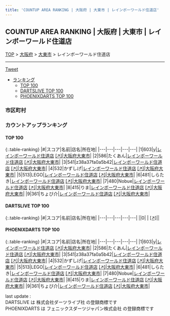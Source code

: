 ```yaml
---
title: 'COUNTUP AREA RANKING | 大阪府 | 大東市 | レインボーワールド住道店'
---
```

## COUNTUP AREA RANKING | 大阪府 | 大東市 | レインボーワールド住道店

[TOP](/darts/rank/) > [大阪府](/darts/rank/大阪府/) > [大東市](/darts/rank/大阪府/大東市/) > レインボーワールド住道店

___

<a href="https://twitter.com/share?ref_src=twsrc%5Etfw" data-text="COUNTUP AREA RANKING | 大阪府大東市レインボーワールド住道店" class="twitter-share-button" data-hashtags="DARTSLIVE,PHOENIXDARTS,darts,ダーツ" data-show-count="false">Tweet</a>

* [ランキング](#カウントアップランキング)
    * [TOP 100](#top-100)
    * [DARTSLIVE TOP 100](#dartslive-top-100)
    * [PHOENIXDARTS TOP 100](#phoenixdarts-top-100)

### 市区町村

<ul>

</ul>

### カウントアップランキング

#### TOP 100



{:.table-ranking}
|#|スコア|名前|店名|所在地|
|---|---|---|---|---|
|1|603|<span class="rank-name-pd">y</span>|<a href="/darts/rank/shops/59196.html">レインボーワールド住道店</a> <a href="https://vs.phoenixdarts.com/jp/shop/shopDetailInfo/s_59196?s_seq=59196">[↗]</a>|<a href="/darts/rank/大阪府/大東市">大阪府大東市</a>|
|2|586|<span class="rank-name-pd">たくあん</span>|<a href="/darts/rank/shops/59196.html">レインボーワールド住道店</a> <a href="https://vs.phoenixdarts.com/jp/shop/shopDetailInfo/s_59196?s_seq=59196">[↗]</a>|<a href="/darts/rank/大阪府/大東市">大阪府大東市</a>|
|3|541|<span class="rank-name-pd">z38a37fa0a5b42</span>|<a href="/darts/rank/shops/59196.html">レインボーワールド住道店</a> <a href="https://vs.phoenixdarts.com/jp/shop/shopDetailInfo/s_59196?s_seq=59196">[↗]</a>|<a href="/darts/rank/大阪府/大東市">大阪府大東市</a>|
|4|532|<span class="rank-name-pd">かずしげ</span>|<a href="/darts/rank/shops/59196.html">レインボーワールド住道店</a> <a href="https://vs.phoenixdarts.com/jp/shop/shopDetailInfo/s_59196?s_seq=59196">[↗]</a>|<a href="/darts/rank/大阪府/大東市">大阪府大東市</a>|
|5|513|<span class="rank-name-pd">LEGO</span>|<a href="/darts/rank/shops/59196.html">レインボーワールド住道店</a> <a href="https://vs.phoenixdarts.com/jp/shop/shopDetailInfo/s_59196?s_seq=59196">[↗]</a>|<a href="/darts/rank/大阪府/大東市">大阪府大東市</a>|
|6|481|<span class="rank-name-pd">しらたき</span>|<a href="/darts/rank/shops/59196.html">レインボーワールド住道店</a> <a href="https://vs.phoenixdarts.com/jp/shop/shopDetailInfo/s_59196?s_seq=59196">[↗]</a>|<a href="/darts/rank/大阪府/大東市">大阪府大東市</a>|
|7|480|<span class="rank-name-pd">Nobue</span>|<a href="/darts/rank/shops/59196.html">レインボーワールド住道店</a> <a href="https://vs.phoenixdarts.com/jp/shop/shopDetailInfo/s_59196?s_seq=59196">[↗]</a>|<a href="/darts/rank/大阪府/大東市">大阪府大東市</a>|
|8|415|<span class="rank-name-pd">りま</span>|<a href="/darts/rank/shops/59196.html">レインボーワールド住道店</a> <a href="https://vs.phoenixdarts.com/jp/shop/shopDetailInfo/s_59196?s_seq=59196">[↗]</a>|<a href="/darts/rank/大阪府/大東市">大阪府大東市</a>|
|9|361|<span class="rank-name-pd">ちょび介</span>|<a href="/darts/rank/shops/59196.html">レインボーワールド住道店</a> <a href="https://vs.phoenixdarts.com/jp/shop/shopDetailInfo/s_59196?s_seq=59196">[↗]</a>|<a href="/darts/rank/大阪府/大東市">大阪府大東市</a>|


#### DARTSLIVE TOP 100



{:.table-ranking}
|#|スコア|名前|店名|所在地|
|---|---|---|---|---|
||0|<span class="rank-name-dl"> </span>|<a href="/darts/rank/shops/.html"></a> <a href="">[↗]</a>|<a href="/darts/rank//"></a>|


#### PHOENIXDARTS TOP 100



{:.table-ranking}
|#|スコア|名前|店名|所在地|
|---|---|---|---|---|
|1|603|<span class="rank-name-pd">y</span>|<a href="/darts/rank/shops/59196.html">レインボーワールド住道店</a> <a href="https://vs.phoenixdarts.com/jp/shop/shopDetailInfo/s_59196?s_seq=59196">[↗]</a>|<a href="/darts/rank/大阪府/大東市">大阪府大東市</a>|
|2|586|<span class="rank-name-pd">たくあん</span>|<a href="/darts/rank/shops/59196.html">レインボーワールド住道店</a> <a href="https://vs.phoenixdarts.com/jp/shop/shopDetailInfo/s_59196?s_seq=59196">[↗]</a>|<a href="/darts/rank/大阪府/大東市">大阪府大東市</a>|
|3|541|<span class="rank-name-pd">z38a37fa0a5b42</span>|<a href="/darts/rank/shops/59196.html">レインボーワールド住道店</a> <a href="https://vs.phoenixdarts.com/jp/shop/shopDetailInfo/s_59196?s_seq=59196">[↗]</a>|<a href="/darts/rank/大阪府/大東市">大阪府大東市</a>|
|4|532|<span class="rank-name-pd">かずしげ</span>|<a href="/darts/rank/shops/59196.html">レインボーワールド住道店</a> <a href="https://vs.phoenixdarts.com/jp/shop/shopDetailInfo/s_59196?s_seq=59196">[↗]</a>|<a href="/darts/rank/大阪府/大東市">大阪府大東市</a>|
|5|513|<span class="rank-name-pd">LEGO</span>|<a href="/darts/rank/shops/59196.html">レインボーワールド住道店</a> <a href="https://vs.phoenixdarts.com/jp/shop/shopDetailInfo/s_59196?s_seq=59196">[↗]</a>|<a href="/darts/rank/大阪府/大東市">大阪府大東市</a>|
|6|481|<span class="rank-name-pd">しらたき</span>|<a href="/darts/rank/shops/59196.html">レインボーワールド住道店</a> <a href="https://vs.phoenixdarts.com/jp/shop/shopDetailInfo/s_59196?s_seq=59196">[↗]</a>|<a href="/darts/rank/大阪府/大東市">大阪府大東市</a>|
|7|480|<span class="rank-name-pd">Nobue</span>|<a href="/darts/rank/shops/59196.html">レインボーワールド住道店</a> <a href="https://vs.phoenixdarts.com/jp/shop/shopDetailInfo/s_59196?s_seq=59196">[↗]</a>|<a href="/darts/rank/大阪府/大東市">大阪府大東市</a>|
|8|415|<span class="rank-name-pd">りま</span>|<a href="/darts/rank/shops/59196.html">レインボーワールド住道店</a> <a href="https://vs.phoenixdarts.com/jp/shop/shopDetailInfo/s_59196?s_seq=59196">[↗]</a>|<a href="/darts/rank/大阪府/大東市">大阪府大東市</a>|
|9|361|<span class="rank-name-pd">ちょび介</span>|<a href="/darts/rank/shops/59196.html">レインボーワールド住道店</a> <a href="https://vs.phoenixdarts.com/jp/shop/shopDetailInfo/s_59196?s_seq=59196">[↗]</a>|<a href="/darts/rank/大阪府/大東市">大阪府大東市</a>|


<div class="footer border-top border-gray-light mt-5 pt-3 text-right text-gray">
    last update : <span style="font-weight: italic" id="foot_last_modified"></span><br />
    DARTSLIVE は 株式会社ダーツライブ社 の登録商標です<br />
    PHOENIXDARTS は フェニックスダーツジャパン株式会社 の登録商標です<br />
</div>

<script src="https://cdnjs.cloudflare.com/ajax/libs/jquery.tablesorter/2.31.3/js/jquery.tablesorter.min.js" integrity="sha512-qzgd5cYSZcosqpzpn7zF2ZId8f/8CHmFKZ8j7mU4OUXTNRd5g+ZHBPsgKEwoqxCtdQvExE5LprwwPAgoicguNg==" crossorigin="anonymous" referrerpolicy="no-referrer"></script>
<link rel="stylesheet" href="https://cdnjs.cloudflare.com/ajax/libs/jquery.tablesorter/2.31.3/css/theme.default.min.css" integrity="sha512-wghhOJkjQX0Lh3NSWvNKeZ0ZpNn+SPVXX1Qyc9OCaogADktxrBiBdKGDoqVUOyhStvMBmJQ8ZdMHiR3wuEq8+w==" crossorigin="anonymous" referrerpolicy="no-referrer" />
<script>
$(function() {
    $(".table-ranking").tablesorter({sortList:[[0, 0]]});
    $("#foot_last_modified").text(formatDate(new Date(document.lastModified), 'yyyy-MM-dd HH:mm:ss'));
});
</script>

<script async src="https://platform.twitter.com/widgets.js" charset="utf-8"></script>